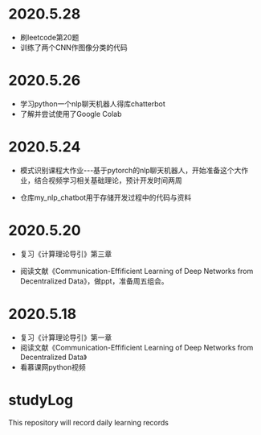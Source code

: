 # 2020.5.28

* 刷leetcode第20题
* 训练了两个CNN作图像分类的代码

# 2020.5.26

* 学习python一个nlp聊天机器人得库chatterbot
* 了解并尝试使用了Google Colab

# 2020.5.24

* 模式识别课程大作业---基于pytorch的nlp聊天机器人，开始准备这个大作业，结合视频学习相关基础理论，预计开发时间两周

* 仓库my_nlp_chatbot用于存储开发过程中的代码与资料

  

# 2020.5.20

- 复习《计算理论导引》第三章

- 阅读文献《Communication-Effificient Learning of Deep Networks from Decentralized Data》，做ppt，准备周五组会。

  

# 2020.5.18

* 复习《计算理论导引》第一章
* 阅读文献《Communication-Effificient Learning of Deep Networks from Decentralized Data》
* 看慕课网python视频



# studyLog

This repository will record daily learning records
